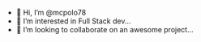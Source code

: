 - 👋 Hi, I’m @mcpolo78
- 👀 I’m interested in Full Stack dev...
- 💞️ I’m looking to collaborate on an awesome project...

<!---
mcpolo78/mcpolo78 is a ✨ special ✨ repository because its `README.md` (this file) appears on your GitHub profile.
You can click the Preview link to take a look at your changes.
--->
